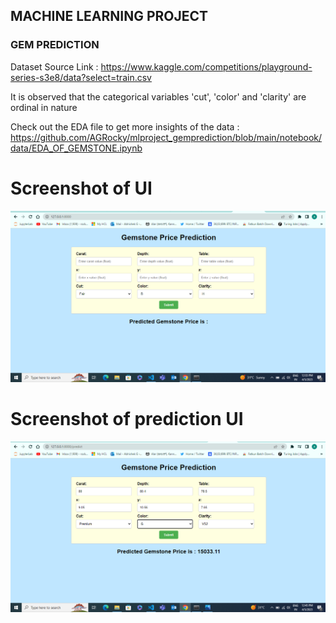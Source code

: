 ## MACHINE LEARNING PROJECT
### GEM PREDICTION 

Dataset Source Link : https://www.kaggle.com/competitions/playground-series-s3e8/data?select=train.csv

It is observed that the categorical variables 'cut', 'color' and 'clarity' are ordinal in nature

Check out the EDA file to get more insights of the data : https://github.com/AGRocky/mlproject_gemprediction/blob/main/notebook/data/EDA_OF_GEMSTONE.ipynb

# Screenshot of UI
<!-- ![Screenshot1] -->
![Application UI](https://github.com/AGRocky/mlproject_gemprediction/blob/main/screenshots/UI.png)

# Screenshot of prediction UI

![Prediction UI](https://github.com/AGRocky/mlproject_gemprediction/blob/main/screenshots/Predicting.png)